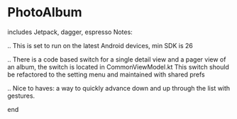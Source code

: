 # PhotoAlbum
includes Jetpack, dagger, espresso
Notes:

..
This is set to run on the latest Android devices, min SDK is 26

..
There is a code based switch for a single detail view and a pager view of an album, the switch is located in CommonViewModel.kt
This switch should be refactored to the setting menu and maintained with shared prefs

..
Nice to haves:
a way to quickly advance down and up through the list with gestures.


end